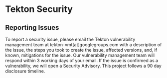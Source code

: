 # Tekton Security

## Reporting Issues 

To report a security issue, please email the Tekton vulnerability management team at tekton-vmt\[at\]googlegroups.com with a description of the issue, the steps you took to create the issue, affected versions, and, if known, mitigations for the issue. Our vulnerability management team will respond within 3 working days of your email. If the issue is confirmed as a vulnerability, we will open a Security Advisory. This project follows a 90 day disclosure timeline.
